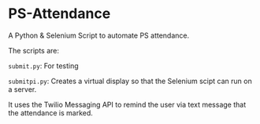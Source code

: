 # PS-Attendance
A Python & Selenium Script to automate PS attendance.

The scripts are:

`submit.py`: For testing

`submitpi.py`: Creates a virtual display so that the Selenium scipt can run on a server.

It uses the Twilio Messaging API to remind the user via text message that the attendance is marked.
